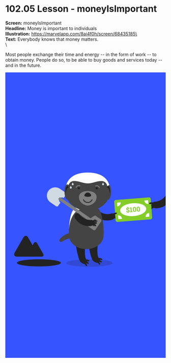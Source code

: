 # 102.05 Lesson - moneyIsImportant

**Screen:** moneyIsImportant\
**Headline:** Money is important to individuals\
**Illustration:** https://marvelapp.com/8ai4f0h/screen/68435185\
\
**Text:** Everybody knows that money matters.\
\


Most people exchange their time and energy -- in the form of work -- to obtain money. People do so, to be able to buy goods and services today -- and in the future.

![](<../.gitbook/assets/image (3).png>)
